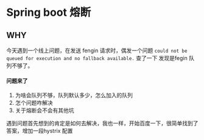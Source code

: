 # Spring boot 熔断
## WHY
 今天遇到一个线上问题，在发送 fengin 请求时，偶发一个问题 `could not be queued for execution and no fallback available.` 查了一下 发现是fegin 队列不够了。
#### 问题来了
 1. 为啥会队列不够，队列默认多少，怎么加入的队列 
 2. 怎个问题咋解决
 3. 关于熔断会不会有其他坑
 
 遇到问题首先想到的肯定是如何去解决，我也一样，开始百度一下，很简单找到了答案，增加一段hystrix 配置   
